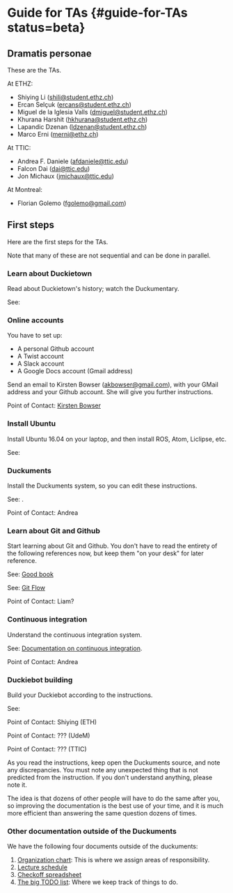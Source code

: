 # Guide for TAs {#guide-for-TAs status=beta}

## Dramatis personae

These are the TAs.

At ETHZ:

- Shiying Li (shili@student.ethz.ch)
- Ercan Selçuk (ercans@student.ethz.ch)
- Miguel de la Iglesia Valls (dmiguel@student.ethz.ch)
- Khurana Harshit (hkhurana@student.ethz.ch)
- Lapandic Dzenan (ldzenan@student.ethz.ch)
- Marco Erni (merni@ethz.ch)

At TTIC:

- Andrea F. Daniele (afdaniele@ttic.edu)
- Falcon Dai (dai@ttic.edu)
- Jon Michaux (jmichaux@ttic.edu)

At Montreal:

- Florian Golemo (fgolemo@gmail.com)


## First steps

Here are the first steps for the TAs.

Note that many of these are not sequential and can be done in parallel.

### Learn about Duckietown

Read about Duckietown's history; watch the Duckumentary.

See: [](#duckietown-project)

### Online accounts

You have to set up:

- A personal  Github account
- A Twist account
- A Slack account
- A Google Docs account (Gmail address)

Send an email to Kirsten Bowser (akbowser@gmail.com), with your GMail address and your Github account.  She will give you further instructions.

Point of Contact: [Kirsten Bowser](mailto:akbowser@gmail.com)

### Install Ubuntu

Install Ubuntu 16.04 on your laptop,
and then install ROS, Atom, Liclipse, etc.

See: [](#setup-laptop)

### Duckuments

Install the Duckuments system, so you can edit these instructions.

See: [](#book:contribute).

Point of Contact: Andrea

### Learn about Git and Github

Start learning about Git and Github. You don't have to read the entirety of the
following references now, but keep them "on your desk" for later reference.

See: [Good book](https://git-scm.com/book/en/v2)

See: [Git Flow](http://nvie.com/posts/a-successful-git-branching-model/)

Point of Contact: Liam?

### Continuous integration

Understand the continuous integration system.

See: [Documentation on continuous integration](#continuous-integration).

Point of Contact: Andrea

### Duckiebot building

Build your Duckiebot according to the instructions.

See: [](#building-duckiebot-c0)


Point of Contact: Shiying (ETH)

Point of Contact: ??? (UdeM)

Point of Contact: ??? (TTIC)

As you read the instructions, keep open the Duckuments source, and note any
discrepancies. You must note any unexpected thing that is not predicted from the
instruction. If you don't understand anything, please note it.

The idea is that dozens of other people will have to do the same after you, so
improving the documentation is the best use of your time, and it is much more
efficient than answering the same question dozens of times.

### Other documentation outside of the Duckuments

We have the following four documents outside of the duckuments:

1. [Organization chart][org-chart]: This is where we assign areas of responsibility.
2. [Lecture schedule][lecture-schedule]
3. [Checkoff spreadsheet][checkoff]
4. [The big TODO list][todo-list]: Where we keep track of things to do.


[org-chart]: https://docs.google.com/spreadsheets/d/18bG3BBsFGZllVeFBh3ygvXacHCO6gckMBqH77yvZnrw/edit?usp=sharing
[lecture-schedule]: https://docs.google.com/spreadsheets/d/18bG3BBsFGZllVeFBh3ygvXacHCO6gckMBqH77yvZnrw/edit?usp=sharing
[checkoff]: https://docs.google.com/spreadsheets/d/1uO1aq9zqBpLwo1qOzeBKKbB3CuAQAqM94T8B1AGpCKg/edit?usp=sharing
[todo-list]: https://docs.google.com/document/d/1PxM9GpcrKCMMhIbwsgW0bpIKcvPVrHwX-skJUEgc4-s/edit?usp=sharing

<!--
### Fill up the questionnaire

Please fill up the [preliminary questionnaire for TAs]().

TODO: add interactive unit and related questionnaires.

Point of contact: Jacopo -->
<!--
## On the interaction with students

TODO: to write

## How to ask questions

TODO: to write

## How to answer questions

TODO: to write

## Duckietown beyond the class

TODO: to write - used by many others

TODO: to write - translations -->
